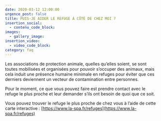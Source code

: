 ```yaml
---
date: 2020-03-12 12:00:00
urgence_post: false
title: PUIS-JE AIDER LE REFUGE À CÔTÉ DE CHEZ MOI ?
insertion_social:
  - contenu_code_block:
images:
  - gallery_image:
insertion_video:
  - video_code_block:
category: faq
---
```


Les associations de protection animale, quelles qu’elles soient, se sont toutes mobilis&eacute;es et organis&eacute;es pour pouvoir s’occuper des animaux, mais cela induit une pr&eacute;sence humaine minimale en refuges pour &eacute;viter que ces derniers deviennent un vecteur de contamination entre personnes.

Pour le moment, ce que vous pouvez faire est prendre contact avec le refuge le plus proche et leur demander s’ils ont besoin de quoi que ce soit.

Vous pouvez trouver le refuge le plus proche de chez vous &agrave; l’aide de cette carte interactive : [https://www.la-spa.fr/refuges](https://www.la-spa.fr/refuges)